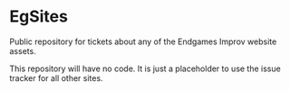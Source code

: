 # EgSites
Public repository for tickets about any of the Endgames Improv website assets.

This repository will have no code. It is just a placeholder to use the issue tracker for all other sites. 
